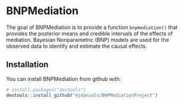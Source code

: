 
<!-- README.md is generated from README.Rmd. Please edit that file -->
BNPMediation
============

The goal of BNPMediation is to provide a function `bnpmediation()` that provides the posterior means and credible intervals of the effects of mediation. Bayesian Nonparametric (BNP) models are used for the observed data to identify and estimate the causal effects.

Installation
------------

You can install BNPMediation from github with:

``` r
# install.packages("devtools")
devtools::install_github("mjdaniels/BNPMediationProject")
```
